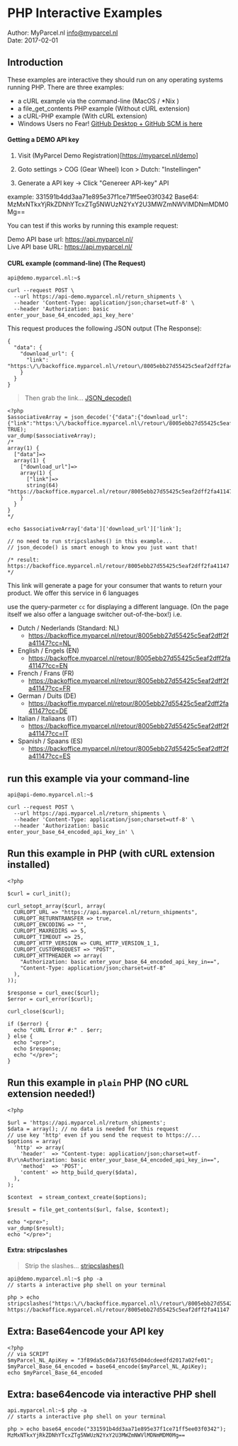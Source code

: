 # PHP Interactive Examples

Author: MyParcel.nl <info@myparcel.nl>  
Date: 2017-02-01

## Introduction

These examples are interactive they should run on any operating systems running PHP.
There are three examples:

- a cURL example via the command-line (MacOS / *Nix )
- a file_get_contents PHP example (Without cURL extension)
- a cURL-PHP example (With cURL extension)
- Windows Users no Fear! [GitHub Desktop + GitHub SCM is here](https://git-for-windows.github.io/)

#### Getting a DEMO API key

1. Visit (MyParcel Demo Registration)[https://myparcel.nl/demo]

2. Goto settings >  COG (Gear Wheel) Icon > Dutch: "Instellingen"

3. Generate a API key -> Click "Genereer API-key" API

example: 331591b4dd3aa71e895e37f1ce71ff5ee03f0342
Base64: MzMxNTkxYjRkZDNhYTcxZTg5NWUzN2YxY2U3MWZmNWVlMDNmMDM0Mg==

You can test if this works by running this example request:

Demo API base url: https://api.myparcel.nl/  
Live API base URL: https://api.myparcel.nl/  


#### CURL example (command-line) (The Request)
```
api@demo.myparcel.nl:~$

curl --request POST \
  --url https://api-demo.myparcel.nl/return_shipments \
  --header 'Content-Type: application/json;charset=utf-8' \
  --header 'Authorization: basic enter_your_base_64_encoded_api_key_here'
```

This request produces the following JSON output (The Response):

```
{
  "data": {
    "download_url": {
      "link": "https:\/\/backoffice.myparcel.nl\/retour\/8005ebb27d55425c5eaf2dff2fa41147"
    }
  }
}
```

> Then grab the link...
[JSON_decode()](http://php.net/manual/en/function.json-decode.php)


```
<?php
$associativeArray = json_decode('{"data":{"download_url":{"link":"https:\/\/backoffice.myparcel.nl\/retour\/8005ebb27d55425c5eaf2dff2fa41147"}}}', TRUE);
var_dump($associativeArray);
/*
array(1) {
  ["data"]=>
  array(1) {
    ["download_url"]=>
    array(1) {
      ["link"]=>
      string(64) "https://backoffice.myparcel.nl/retour/8005ebb27d55425c5eaf2dff2fa41147"
    }
  }
}
*/

echo $associativeArray['data']['download_url']['link'];

// no need to run stripcslashes() in this example...
// json_decode() is smart enough to know you just want that!

/* result: https://backoffice.myparcel.nl/retour/8005ebb27d55425c5eaf2dff2fa41147  */

```



This link will generate a page for your consumer that wants to return your product.
We offer this service in 6 languages

use the query-parmeter `cc` for displaying a different language.
(On the page itself we also offer a language switcher out-of-the-box!)
i.e.

- Dutch / Nederlands (Standard: NL)
  - https://backoffice.myparcel.nl/retour/8005ebb27d55425c5eaf2dff2fa41147?cc=NL
- English / Engels (EN)
  - https://backoffce.myparcel.nl/retour/8005ebb27d55425c5eaf2dff2fa41147?cc=EN
- French / Frans (FR)
  - https://backoffice.myparcel.nl/retour/8005ebb27d55425c5eaf2dff2fa41147?cc=FR
- German / Duits (DE)
  - https://backoffie.myparcel.nl/retour/8005ebb27d55425c5eaf2dff2fa41147?cc=DE
- Italian / Italiaans (IT)
  - https://backoffice.myparcel.nl/retour/8005ebb27d55425c5eaf2dff2fa41147?cc=IT
- Spanish / Spaans (ES)
  - https://backoffice.myparcel.nl/retour/8005ebb27d55425c5eaf2dff2fa41147?cc=ES


## run this example via your command-line

```
api@api-demo.myparcel.nl:~$

curl --request POST \
  --url https://api.myparcel.nl/return_shipments \
  --header 'Content-Type: application/json;charset=utf-8' \
  --header 'Authorization: basic enter_your_base_64_encoded_api_key_in' \
```

## Run this example in PHP (with cURL extension installed)

```
<?php

$curl = curl_init();

curl_setopt_array($curl, array(
  CURLOPT_URL => "https://api.myparcel.nl/return_shipments",
  CURLOPT_RETURNTRANSFER => true,
  CURLOPT_ENCODING => "",
  CURLOPT_MAXREDIRS => 5,
  CURLOPT_TIMEOUT => 25,
  CURLOPT_HTTP_VERSION => CURL_HTTP_VERSION_1_1,
  CURLOPT_CUSTOMREQUEST => "POST",
  CURLOPT_HTTPHEADER => array(
    "Authorization: basic enter_your_base_64_encoded_api_key_in==",
    "Content-Type: application/json;charset=utf-8"
  ),
));

$response = curl_exec($curl);
$error = curl_error($curl);

curl_close($curl);

if ($error) {
  echo "cURL Error #:" . $err;
} else {
  echo "<pre>";
  echo $response;
  echo "</pre>";
}
```

## Run this example in `plain` PHP (NO cURL extension needed!)

```
<?php

$url = 'https://api.myparcel.nl/return_shipments';
$data = array(); // no data is needed for this request
// use key 'http' even if you send the request to https://...
$options = array(
  'http' => array(
    'header'  => "Content-type: application/json;charset=utf-8\r\nAuthorization: basic enter_your_base_64_encoded_api_key_in==",
    'method'  => 'POST',
    'content' => http_build_query($data),
  ),
);

$context  = stream_context_create($options);

$result = file_get_contents($url, false, $context);

echo "<pre>";
var_dump($result);
echo "</pre>";

```

#### Extra: stripcslashes
> Strip the slashes...
[stripcslashes()](http://php.net/manual/en/function.stripcslashes.php)

```
api@demo.myparcel.nl:~$ php -a
// starts a interactive php shell on your terminal

php > echo stripcslashes("https:\/\/backoffice.myparcel.nl\/retour\/8005ebb27d55425c5eaf2dff2fa41147");
https://backoffice.myparcel.nl/retour/8005ebb27d55425c5eaf2dff2fa41147
```

## Extra: Base64encode your API key

```
<?php
// via SCRIPT
$myParcel_NL_ApiKey = "3f89da5c0da7163f65d04dcdeedfd2017a02fe01";
$myParcel_Base_64_encoded = base64_encode($myParcel_NL_ApiKey);
echo $myParcel_Base_64_encoded
```

## Extra: base64encode via interactive PHP shell
```
api.myparcel.nl:~$ php -a
// starts a interactive php shell on your terminal

php > echo base64_encode("331591b4dd3aa71e895e37f1ce71ff5ee03f0342");
MzMxNTkxYjRkZDNhYTcxZTg5NWUzN2YxY2U3MWZmNWVlMDNmMDM0Mg==
```
